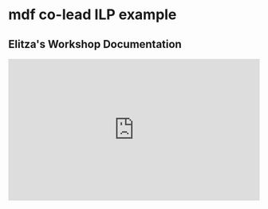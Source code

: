 #  mdf co-lead ILP example

## Elitza's Workshop Documentation 

<div style="padding:56.25% 0 0 0;position:relative;"><iframe src="https://player.vimeo.com/video/858744940?badge=0&amp;autopause=0&amp;player_id=0&amp;app_id=58479" frameborder="0" allow="autoplay; fullscreen; picture-in-picture" style="position:absolute;top:0;left:0;width:100%;height:100%;" title="avLab-Montage"></iframe></div><script src="https://player.vimeo.com/api/player.js"></script>